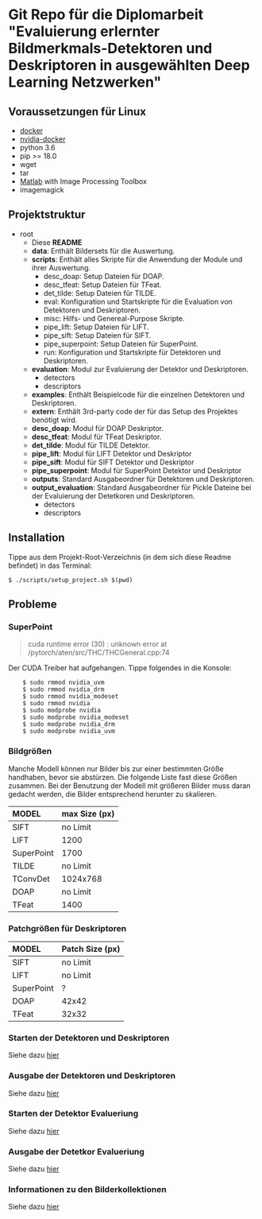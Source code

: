 # Git Repo für die Diplomarbeit "Evaluierung erlernter Bildmerkmals-Detektoren und Deskriptoren in ausgewählten Deep Learning Netzwerken"

## Voraussetzungen für Linux
- [docker](https://www.docker.com/)
- [nvidia-docker](https://github.com/NVIDIA/nvidia-docker)
- python 3.6
- pip >= 18.0
- wget
- tar
- [Matlab](https://de.mathworks.com/products/matlab.html) with Image Processing Toolbox
- imagemagick

## Projektstruktur
- root
  - Diese **README**
  - **data**: Enthält Bildersets für die Auswertung.
  - **scripts**: Enthält alles Skripte für die Anwendung der Module und ihrer Auswertung.
    - desc_doap: Setup Dateien für DOAP.
    - desc_tfeat: Setup Dateien für TFeat.
    - det_tilde: Setup Dateien für TILDE.
    - eval: Konfiguration und Startskripte für die Evaluation von Detektoren und Deskriptoren.
    - misc: Hilfs- und Genereal-Purpose Skripte.
    - pipe_lift: Setup Dateien für LIFT.
    - pipe_sift: Setup Dateien für SIFT.
    - pipe_superpoint: Setup Dateien für SuperPoint.
    - run: Konfiguration und Startskripte für Detektoren und Deskriptoren.
  - **evaluation**: Modul zur Evaluierung der Detektor und Deskriptoren.
    - detectors
    - descriptors
  - **examples**: Enthält Beispielcode für die einzelnen Detektoren und Deskriptoren.
  - **extern**: Enthält 3rd-party code der für das Setup des Projektes benötigt wird.
  - **desc_doap**: Modul für DOAP Deskriptor.
  - **desc_tfeat**: Modul für TFeat Deskriptor.
  - **det_tilde**: Modul für TILDE Detektor.
  - **pipe_lift**: Modul für LIFT Detektor und Deskriptor
  - **pipe_sift**: Modul für SIFT Detektor und Deskriptor
  - **pipe_superpoint**: Modul für SuperPoint Detektor und Deskriptor
  - **outputs**: Standard Ausgabeordner für Detektoren und Deskriptoren.
  - **output_evaluation**: Standard Ausgabeordner für Pickle Dateine bei der Evaluierung der Detetkoren und Deskriptoren.
    - detectors
    - descriptors

## Installation
Tippe aus dem Projekt-Root-Verzeichnis (in dem sich diese Readme befindet) in das Terminal:

    $ ./scripts/setup_project.sh $(pwd)

## Probleme
### SuperPoint
> cuda runtime error (30) : unknown error at /pytorch/aten/src/THC/THCGeneral.cpp:74

Der CUDA Treiber hat aufgehangen. Tippe folgendes in die Konsole:

        $ sudo rmmod nvidia_uvm
        $ sudo rmmod nvidia_drm
        $ sudo rmmod nvidia_modeset
        $ sudo rmmod nvidia
        $ sudo modprobe nvidia
        $ sudo modprobe nvidia_modeset
        $ sudo modprobe nvidia_drm
        $ sudo modprobe nvidia_uvm


### Bildgrößen
Manche Modell können nur Bilder bis zur einer bestimmten Größe handhaben, bevor sie abstürzen. Die folgende Liste fast diese Größen zusammen. Bei der Benutzung der Modell mit größeren Bilder muss daran gedacht werden, die Bilder entsprechend herunter zu skalieren.

| MODEL             | max Size (px) |
|:------------------|:--------------|
| SIFT              | no Limit      |
| LIFT              | 1200          |
| SuperPoint        | 1700          |
| TILDE             | no Limit      |
| TConvDet          | 1024x768      |
| DOAP              | no Limit      |
| TFeat             | 1400          |


### Patchgrößen für Deskriptoren

| MODEL             | Patch Size (px) |
|:------------------|:----------------|
| SIFT              | no Limit        |
| LIFT              | no Limit        |
| SuperPoint        | ?               |
| DOAP              | 42x42           |
| TFeat             | 32x32           |



### Starten der Detektoren und Deskriptoren
Siehe dazu [hier](./scripts/run/README.md)

### Ausgabe der Detektoren und Deskriptoren
Siehe dazu [hier](./outputs/README.md)

### Starten der Detektor Evalueriung
Siehe dazu [hier](./scripts/eval/README.md)

### Ausgabe der Detetkor Evalueriung
Siehe dazu [hier](./evaluation/detectors/README.md)

### Informationen zu den Bilderkollektionen
Siehe dazu [hier](./data/README.md)

